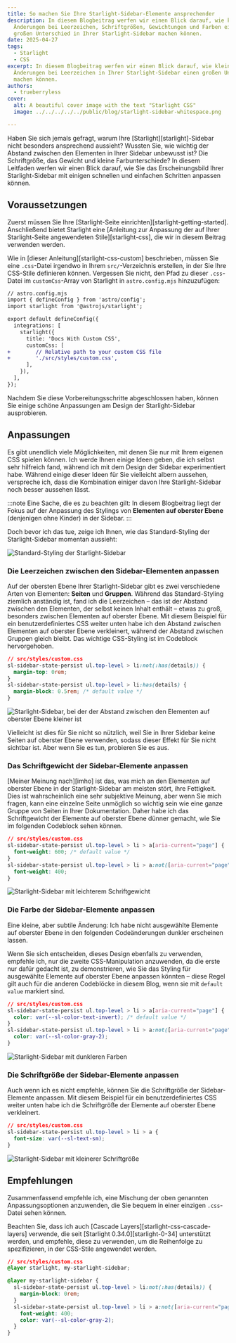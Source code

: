 ```yaml
---
title: So machen Sie Ihre Starlight-Sidebar-Elemente ansprechender
description: In diesem Blogbeitrag werfen wir einen Blick darauf, wie kleine
  Änderungen bei Leerzeichen, Schriftgrößen, Gewichtungen und Farben einen
  großen Unterschied in Ihrer Starlight-Sidebar machen können.
date: 2025-04-27
tags:
  - Starlight
  - CSS
excerpt: In diesem Blogbeitrag werfen wir einen Blick darauf, wie kleine
  Änderungen bei Leerzeichen in Ihrer Starlight-Sidebar einen großen Unterschied
  machen können.
authors:
  - trueberryless
cover:
  alt: A beautiful cover image with the text "Starlight CSS"
  image: ../../../../../public/blog/starlight-sidebar-whitespace.png

---
```


Haben Sie sich jemals gefragt, warum Ihre \[Starlight]\[starlight]-Sidebar nicht besonders ansprechend aussieht? Wussten Sie, wie wichtig der Abstand zwischen den Elementen in Ihrer Sidebar unbewusst ist? Die Schriftgröße, das Gewicht und kleine Farbunterschiede? In diesem Leitfaden werfen wir einen Blick darauf, wie Sie das Erscheinungsbild Ihrer Starlight-Sidebar mit einigen schnellen und einfachen Schritten anpassen können.

## Voraussetzungen

Zuerst müssen Sie Ihre \[Starlight-Seite einrichten]\[starlight-getting-started]. Anschließend bietet Starlight eine \[Anleitung zur Anpassung der auf Ihrer Starlight-Seite angewendeten Stile]\[starlight-css], die wir in diesem Beitrag verwenden werden.

Wie in \[dieser Anleitung]\[starlight-css-custom] beschrieben, müssen Sie eine `.css`-Datei irgendwo in Ihrem `src/`-Verzeichnis erstellen, in der Sie Ihre CSS-Stile definieren können. Vergessen Sie nicht, den Pfad zu dieser `.css`-Datei im `customCss`-Array von Starlight in `astro.config.mjs` hinzuzufügen:

```diff lang="js"
// astro.config.mjs
import { defineConfig } from 'astro/config';
import starlight from '@astrojs/starlight';

export default defineConfig({
  integrations: [
    starlight({
      title: 'Docs With Custom CSS',
      customCss: [
+        // Relative path to your custom CSS file
+        './src/styles/custom.css',
      ],
    }),
  ],
});
```

Nachdem Sie diese Vorbereitungsschritte abgeschlossen haben, können Sie einige schöne Anpassungen am Design der Starlight-Sidebar ausprobieren.

## Anpassungen

Es gibt unendlich viele Möglichkeiten, mit denen Sie nur mit Ihrem eigenen CSS spielen können. Ich werde Ihnen einige Ideen geben, die ich selbst sehr hilfreich fand, während ich mit dem Design der Sidebar experimentiert habe. Während einige dieser Ideen für Sie vielleicht albern aussehen, verspreche ich, dass die Kombination einiger davon Ihre Starlight-Sidebar noch besser aussehen lässt.

:::note
Eine Sache, die es zu beachten gilt: In diesem Blogbeitrag liegt der Fokus auf der Anpassung des Stylings von **Elementen auf oberster Ebene** (denjenigen ohne Kinder) in der Sidebar.
:::

Doch bevor ich das tue, zeige ich Ihnen, wie das Standard-Styling der Starlight-Sidebar momentan aussieht:

![Standard-Styling der Starlight-Sidebar](../../../../assets/sidebar-css/no-css.png)

### Die Leerzeichen zwischen den Sidebar-Elementen anpassen

Auf der obersten Ebene Ihrer Starlight-Sidebar gibt es zwei verschiedene Arten von Elementen: **Seiten** und **Gruppen**. Während das Standard-Styling ziemlich anständig ist, fand ich die Leerzeichen – das ist der Abstand zwischen den Elementen, der selbst keinen Inhalt enthält – etwas zu groß, besonders zwischen Elementen auf oberster Ebene. Mit diesem Beispiel für ein benutzerdefiniertes CSS weiter unten habe ich den Abstand zwischen Elementen auf oberster Ebene verkleinert, während der Abstand zwischen Gruppen gleich bleibt. Das wichtige CSS-Styling ist im Codeblock hervorgehoben.

```css {3} showLineNumbers=false
// src/styles/custom.css
sl-sidebar-state-persist ul.top-level > li:not(:has(details)) {
  margin-top: 0rem;
}
sl-sidebar-state-persist ul.top-level > li:has(details) {
  margin-block: 0.5rem; /* default value */
}
```

![Starlight-Sidebar, bei der der Abstand zwischen den Elementen auf oberster Ebene kleiner ist](../../../../assets/sidebar-css/whitespaces.png)

Vielleicht ist dies für Sie nicht so nützlich, weil Sie in Ihrer Sidebar keine Seiten auf oberster Ebene verwenden, sodass dieser Effekt für Sie nicht sichtbar ist. Aber wenn Sie es tun, probieren Sie es aus.

### Das Schriftgewicht der Sidebar-Elemente anpassen

\[Meiner Meinung nach]\[imho] ist das, was mich an den Elementen auf oberster Ebene in der Starlight-Sidebar am meisten stört, ihre Fettigkeit. Dies ist wahrscheinlich eine sehr subjektive Meinung, aber wenn Sie mich fragen, kann eine einzelne Seite unmöglich so wichtig sein wie eine ganze Gruppe von Seiten in Ihrer Dokumentation. Daher habe ich das Schriftgewicht der Elemente auf oberster Ebene dünner gemacht, wie Sie im folgenden Codeblock sehen können.

```css {6} showLineNumbers=false
// src/styles/custom.css
sl-sidebar-state-persist ul.top-level > li > a[aria-current="page"] {
  font-weight: 600; /* default value */
}
sl-sidebar-state-persist ul.top-level > li > a:not([aria-current="page"]) {
  font-weight: 400;
}
```

![Starlight-Sidebar mit leichterem Schriftgewicht](../../../../assets/sidebar-css/font-weight.png)

### Die Farbe der Sidebar-Elemente anpassen

Eine kleine, aber subtile Änderung: Ich habe nicht ausgewählte Elemente auf oberster Ebene in den folgenden Codeänderungen dunkler erscheinen lassen.

Wenn Sie sich entscheiden, dieses Design ebenfalls zu verwenden, empfehle ich, nur die zweite CSS-Manipulation anzuwenden, da die erste nur dafür gedacht ist, zu demonstrieren, wie Sie das Styling für ausgewählte Elemente auf oberster Ebene anpassen könnten – diese Regel gilt auch für die anderen Codeblöcke in diesem Blog, wenn sie mit `default value` markiert sind.

```css {6} showLineNumbers=false
// src/styles/custom.css
sl-sidebar-state-persist ul.top-level > li > a[aria-current="page"] {
  color: var(--sl-color-text-invert); /* default value */
}
sl-sidebar-state-persist ul.top-level > li > a:not([aria-current="page"]) {
  color: var(--sl-color-gray-2);
}
```

![Starlight-Sidebar mit dunkleren Farben](../../../../assets/sidebar-css/color.png)

### Die Schriftgröße der Sidebar-Elemente anpassen

Auch wenn ich es nicht empfehle, können Sie die Schriftgröße der Sidebar-Elemente anpassen. Mit diesem Beispiel für ein benutzerdefiniertes CSS weiter unten habe ich die Schriftgröße der Elemente auf oberster Ebene verkleinert.

```css {3} showLineNumbers=false
// src/styles/custom.css
sl-sidebar-state-persist ul.top-level > li > a {
  font-size: var(--sl-text-sm);
}
```

![Starlight-Sidebar mit kleinerer Schriftgröße](../../../../assets/sidebar-css/font-size.png)

## Empfehlungen

Zusammenfassend empfehle ich, eine Mischung der oben genannten Anpassungsoptionen anzuwenden, die Sie bequem in einer einzigen `.css`-Datei sehen können.

Beachten Sie, dass ich auch \[Cascade Layers]\[starlight-css-cascade-layers] verwende, die seit \[Starlight 0.34.0]\[starlight-0-34] unterstützt werden, und empfehle, diese zu verwenden, um die Reihenfolge zu spezifizieren, in der CSS-Stile angewendet werden.

```css showLineNumbers=false
// src/styles/custom.css
@layer starlight, my-starlight-sidebar;

@layer my-starlight-sidebar {
  sl-sidebar-state-persist ul.top-level > li:not(:has(details)) {
    margin-block: 0rem;
  }
  sl-sidebar-state-persist ul.top-level > li > a:not([aria-current="page"]) {
    font-weight: 400;
    color: var(--sl-color-gray-2);
  }
}
```

[starlight]: https://starlight.astro.build

[starlight-getting-started]: https://starlight.astro.build/getting-started/

[starlight-css]: https://starlight.astro.build/guides/css-and-tailwind/

[starlight-css-custom]: https://starlight.astro.build/guides/css-and-tailwind/#custom-css-styles

[starlight-css-cascade-layers]: https://starlight.astro.build/guides/css-and-tailwind/#cascade-layers

[starlight-0-34]: https://github.com/withastro/starlight/releases/tag/%40astrojs%2Fstarlight%400.34.0

[imho]: https://en.wiktionary.org/wiki/IMHO
